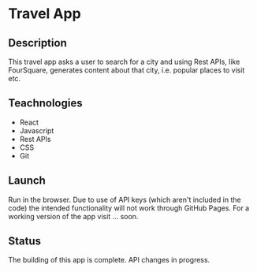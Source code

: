 # Travel App

## Description

This travel app asks a user to search for a city and using Rest APIs, like FourSquare, generates content about that city, i.e. popular places to visit etc.

## Teachnologies

- React
- Javascript
- Rest APIs
- CSS
- Git

## Launch

Run in the browser. Due to use of API keys (which aren't included in the code) the intended functionality will not work through GitHub Pages. For a working version of the app visit ... soon.

## Status

The building of this app is complete. API changes in progress.
